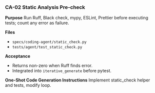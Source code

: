 ### CA-02 Static Analysis Pre-check

**Purpose**
Run Ruff, Black check, mypy, ESLint, Prettier before executing tests; count any error as failure.

**Files**

* `specs/coding-agent/static_check.py`
* `tests/agent/test_static_check.py`

**Acceptance**

* Returns non-zero when Ruff finds error.
* Integrated into `iterative_generate` before pytest.

**One-Shot Code Generation Instructions**
Implement static\_check helper and tests, modify loop.
